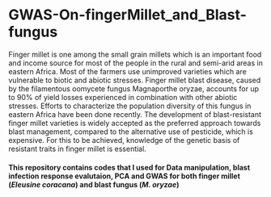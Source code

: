 # GWAS-On-fingerMillet_and_Blast-fungus

Finger millet is one among the small grain millets which is an important food and income source for most of the people in the rural and semi-arid areas in eastern Africa. Most of the farmers use unimproved varieties which are vulnerable to biotic and abiotic stresses. Finger millet blast disease, caused by the filamentous oomycete fungus Magnaporthe oryzae, accounts for up to 90% of yield losses experienced in combination with other abiotic stresses. Efforts to characterize the population diversity of this fungus in eastern Africa have been done recently. The development of blast-resistant finger millet varieties is widely accepted as the preferred approach towards blast management, compared to the alternative use of pesticide, which is expensive. For this to be achieved, knowledge of the genetic basis of resistant traits in finger millet is essential. 

#### This repository contains codes that I used for Data manipulation, blast infection response evalutaion, PCA and GWAS for both finger millet (*Eleusine coracana*) and blast fungus (*M. oryzae*)
